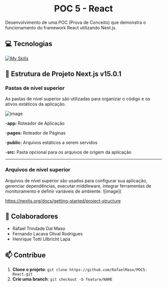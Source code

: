 <h1 align="center" style="font-weight: bold;">POC 5 - React</h1>

Desenvolvimento de uma POC (Prova de Conceito) que demonstra o funcionamento do framework React utilizando Next.js.

<h2 id="tecnologias">💻 Tecnologias</h2>

[![My Skills](https://skillicons.dev/icons?i=js,react,nextjs&theme=light)](https://skillicons.dev)

<h2 id="tecnologias">🚀 Estrutura de Projeto Next.js v15.0.1</h2>

<h3 id="tecnologias">Pastas de nível superior</h3>

As pastas de nível superior são utilizadas para organizar o código e os ativos estáticos da aplicação.

![image](https://github.com/user-attachments/assets/06ca6c92-05f9-4f27-b495-5d965475f1f7)


-**app:** Roteador de Aplicação

-**pages:** Roteador de Páginas

-**public:** Arquivos estáticos a serem servidos

-**src:** Pasta opcional para os arquivos de origem da aplicação


---
<h3 id="tecnologias">Arquivos de nível superior</h3>

Arquivos de nível superior são usados para configurar sua aplicação, gerenciar dependências, executar middleware, integrar ferramentas de monitoramento e definir variáveis de ambiente.
![image](



https://nextjs.org/docs/getting-started/project-structure

<h2 id="colabs">🤝 Colaboradores</h2>

- Rafael Trindade Dal Maso
- Fernando Lacava Olival Rodrigues
- Henrique Totti Ulbricht Lapa

<h2 id="contribue">📫 Contribue</h2>

1. **Clone o projeto**: `git clone https://github.com/RafaelMaso/POC5-React.git`
2. **Crie uma branch**: `git checkout -b feature/NAME`
